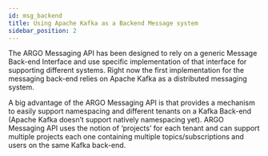 ```yaml
---
id: msg_backend
title: Using Apache Kafka as a Backend Message system
sidebar_position: 2
---
```


The ARGO Messaging API has been designed to rely on a generic Message Back-end Interface and use specific implementation of that interface for supporting different systems. Right now the first implementation for the messaging back-end relies on Apache Kafka as a distributed messaging system.

A big advantage of the ARGO Messaging API is that provides a mechanism to easily support namespacing and different tenants on a Kafka Back-end (Apache Kafka doesn’t support natively namespacing yet). ARGO Messaging API uses the notion of ‘projects’ for each tenant and can support multiple projects each one containing multiple topics/subscriptions and users on the same Kafka back-end.
